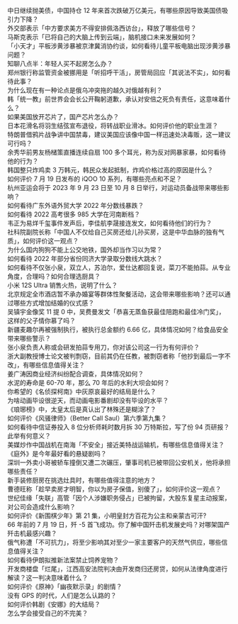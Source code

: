 中日继续抛美债，中国持仓 12 年来首次跌破万亿美元，有哪些原因导致美国债吸引力下降？  
外交部表示「中方要求美方不得安排佩洛西访台」，释放了哪些信号？  
马斯克表示「已将自己的大脑上传到云端」，脑机接口未来发展如何？  
「小天才」平板涉黄涉暴被京津冀消协约谈，如何看待儿童平板电脑出现涉黄涉暴问题？  
知聊八点半：年轻人买不起房怎么办？  
郑州银行称监管资金被挪用是「听招呼干活」，房管局回应「其说法不实」，如何看待此事？  
为什么现在有一种论点是俄乌冲突拖的越久对俄越有利？  
韩「统一教」前世界会会长公开鞠躬道歉，承认对安倍之死负有责任，这意味着什么？  
如果美国放开芯片了，国产芯片怎么办？  
日本花滑名将羽生结弦宣布退役，将转战职业滑冰。如何评价他的职业生涯？  
特朗普借鸦片战争讲中国禁毒，建议美国应该像中国一样迅速处决毒贩，这一建议可行吗？  
余秀华前男友杨槠策直播连续自扇 100 多个耳光，称为反对网暴家暴，如何看待他的行为？  
韩国整只炸鸡卖 3 万韩元，韩民众发起抵制，炸鸡价格过高的原因是什么？  
如何评价 7 月 19 日发布的 iQOO 10 系列，有哪些亮点和不足？  
杭州亚运会将于 2023 年 9 月 23 日至 10 月 8 日举行，对运动员备战带来哪些影响？  
如何看待广东外语外贸大学 2022 年分数线暴跌？  
如何看待 2022 高考很多 985 大学在河南断档？  
韦正为易烊千玺事件发声后，李佳航李晟接连发文，如何看待他们的行为？  
社科院副院长称「中国人不仅给自己买房还给儿孙买房，这是中华血脉的独有气质」，如何评价这一观点？  
为什么国内狗狗不能上公交地铁，国外却当作习以为常？  
如何看待 2022 年部分省份同济大学录取分数线大跳水？  
如何看待不仅张小泉，双立人，苏泊尔，爱仕达都回复说，菜刀不能拍蒜。从专业角度，合理吗？如何合理选厨具？  
小米 12S Ultra 销售火热，说明了什么？  
北京规定全市酒店暂不承办婚宴等群体性聚餐活动，这会带来哪些影响？还可以通过哪些方式增加结婚的仪式感？  
吴镇宇金像奖 11 提 0 中，吴费曼发文「恭喜无蒸鱼获最佳陪跑和最佳冷门奖」，这样的父子情你慕了吗？  
新疆麦趣尔再被强制执行，被执行总金额约 6.66 亿，具体情况如何？给食品安全带来哪些警示？  
张小泉负责人称或会研发拍蒜专用刀，你对该公司这一行为有何评价？  
浙大副教授博士论文被判剽窃，目前其仍在任教，被剽窃者称「他抄到最后一字不改」，有哪些信息值得关注？  
姜广涛因商业经济纠纷配合调查，具体情况如何？  
水泥的寿命是 60-70 年，那么 70 年后的水利大坝会如何？  
你希望的《名侦探柯南》中灰原哀最好的结局是什么？  
为啥动画毕设很逆天，而动画电影番剧却没有毕设的水平？  
《琅琊榜》中，太皇太后是真认出了林殊还是糊涂了？  
如何评价《风骚律师》（Better Call Saul）第六季第九集？  
如何看待中信证券投入 8 位分析师耗时数月拆 30 万特斯拉，写了份 94 页研报？ 此举有何意义？  
美媒炒作中国战机在南海「不安全」接近美特战运输机，有哪些信息值得关注？  
《庭外》是今年最好看的悬疑剧吗？  
深圳一外卖小哥被轿车撞倒又遭二次碾压，肇事司机已被带回公安机关，他将承担哪些责任？  
新手装修厨房在挑选灶具时，有哪些值得注意的地方？  
曹德旺称「趁早卖房才明智，你以为房子保值，别傻了」，如何评价这一观点？  
世纪佳缘「失联」高管「因个人涉嫌职务侵占」已被拘留，大股东复星主动报案，对公司会造成什么影响？  
如何评价《新围棋少年》第 21 集，小明皇封方百花为公主和亲蒙古可汗?  
66 年前的 7 月 19 日，歼 -5 首飞成功。你了解中国歼击机发展史吗？对哪架国产歼击机最感兴趣？  
俄气称遭「不可抗力」，将至少影响其对至少一家主要客户的天然气供应，哪些信息值得关注？  
如何看待伊朗拟推新法案禁止饲养宠物？  
开发商楼盘「烂尾」，江西高安法院判决由开发商归还房贷，如何从法律角度进行解读？这一判决意味着什么？  
如何评价《原神》「幽夜默示录」的剧情？  
没有 GPS 的时代，人们是怎么认路的？  
如何评价韩剧《安娜》的大结局？  
怎么学会接受自己的不完美？  
